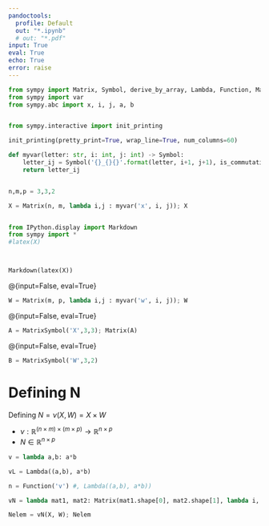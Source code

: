 ```yaml
---
pandoctools:
  profile: Default
  out: "*.ipynb"
  # out: "*.pdf"
input: True
eval: True
echo: True
error: raise
---
```




```py {input=False, echo=True, eval=True}
from sympy import Matrix, Symbol, derive_by_array, Lambda, Function, MatrixSymbol, Derivative, diff, symbols
from sympy import var
from sympy.abc import x, i, j, a, b


from sympy.interactive import init_printing

init_printing(pretty_print=True, wrap_line=True, num_columns=60)
```



```py {echo=True, input=False, eval=True}
def myvar(letter: str, i: int, j: int) -> Symbol:
    letter_ij = Symbol('{}_{}{}'.format(letter, i+1, j+1), is_commutative=True)
    return letter_ij


n,m,p = 3,3,2

X = Matrix(n, m, lambda i,j : myvar('x', i, j)); X


from IPython.display import Markdown
from sympy import *
#latex(X)



Markdown(latex(X))
```

@{input=False, eval=True}
```py
W = Matrix(m, p, lambda i,j : myvar('w', i, j)); W
```

@{input=False, eval=True}
```py
A = MatrixSymbol('X',3,3); Matrix(A)
```
@{input=False, eval=True}
```py
B = MatrixSymbol('W',3,2)
```

# Defining N

Defining $N = \nu(X, W) = X \times W$

* $\nu : \mathbb{R}^{(n \times m) \times (m \times p)} \rightarrow \mathbb{R}^{n \times p}$
* $N \in \mathbb{R}^{n \times p}$

```py
v = lambda a,b: a*b

vL = Lambda((a,b), a*b)

n = Function('v') #, Lambda((a,b), a*b))

vN = lambda mat1, mat2: Matrix(mat1.shape[0], mat2.shape[1], lambda i, j: Symbol("n_{}{}".format(i+1, j+1))); vN

Nelem = vN(X, W); Nelem
```
